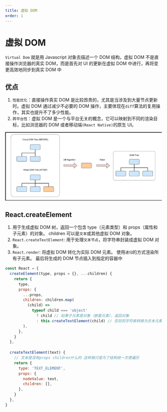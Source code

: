 ```yaml
---
title: 虚拟 DOM
order: 1
---
```


# 虚拟 DOM

`Virtual Dom` 就是用 Javascript 对象去描述一个 DOM 结构，虚拟 DOM 不是直接操作浏览器的真实 DOM，而是首先对 UI 的更新在虚拟 DOM 中进行，再将变更高效地同步到真实 DOM 中

## 优点

1. `性能优化`：直接操作真实 DOM 是比较昂贵的，尤其是当涉及到大量节点更新时。虚拟 DOM 通过减少不必要的 DOM 操作，主要体现在`diff`算法的复用操作，其实也提升不了多少性能。
2. `跨平台性`：虚拟 DOM 是一个与平台无关的概念，它可以映射到不同的渲染目标，比如浏览器的 DOM 或者移动端`(React Native)`的原生 UI。

![vdom](../assets/vdom.webp)

## React.createElement

1. 用于生成虚拟 DOM 树，返回一个包含 type（元素类型）和 props（属性和子元素）的对象。 children 可以是`文本`或其他虚拟 DOM 对象。
2. `React.createTextElement`: 用于处理`文本节点`，将字符串封装成虚拟 DOM 对象。
3. `React.render`: 将虚拟 DOM 转化为实际 DOM 元素。 使用`递归`的方式渲染所有子元素。 最后将生成的 DOM 节点插入到指定的容器中

```js
const React = {
  createElement(type, props = {}, ...children) {
    return {
      type,
      props: {
        ...props,
        children: children.map(
          (child) =>
            typeof child === 'object'
              ? child // 如果子元素是对象（嵌套元素），返回对象
              : this.createTextElement(child) // 否则将字符串转换为文本元素
        ),
      },
    }
  },

  createTextElement(text) {
    // 文本是没有props children什么的 这样做只是为了结构统一方便遍历
    return {
      type: 'TEXT_ELEMENT',
      props: {
        nodeValue: text,
        children: [],
      },
    }
  },
}
```
